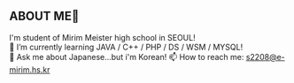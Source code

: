 ## ABOUT ME👋

<!--
**de-quei/de-quei** is a ✨ _special_ ✨ repository because its `README.md` (this file) appears on your GitHub profile.

Here are some ideas to get you started;

- 🔭 I’m currently working on ...
🌱 I’m currently learning Java, C
- 👯 I’m looking to collaborate on ...
- 🤔 I’m looking for help with ...
- 💬 Ask me about ...
📫 How to reach me: s2208@e-mirim.hs.kr
- 😄 Pronouns: ...
- ⚡ Fun fact: ...
⚡ Fun fact: I want to be a beckend developer!
⚡ Fun fact: I want to be a Japan developer!
🤔 Going to learn ... PHP, JS, C++, Data Structure. </br>
--> 
I'm student of Mirim Meister high school in SEOUL!</br>
🌱 I’m currently learning JAVA / C++ / PHP / DS / WSM / MYSQL! </br>
💬 Ask me about Japanese...but i'm Korean!
📫 How to reach me: s2208@e-mirim.hs.kr </br>

<!--[![Top Langs](https://github-readme-stats.vercel.app/api/top-langs/?username=de-quei&layout=compact)](https://github.com/de-quei/github-readme-stats)-->


